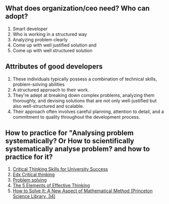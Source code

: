 ## What does organization/ceo need? Who can adopt?
1. Smart developer
1. Who is working in a structured way
1. Analyzing problem clearly
1. Come up with well justified solution and
1. Come up with well structured solution

## Attributes of good developers
1. These individuals typically possess a combination of technical skills, problem-solving abilities
2.  A structured approach to their work.
3.  They're adept at breaking down complex problems, analyzing them thoroughly, and devising solutions that are not only well-justified but also well-structured and scalable.
4.  Their approach often involves careful planning, attention to detail, and a commitment to quality throughout the development process.

## How to practice for "Analysing problem systematically?  Or How to scientifically systematically analyse problem? and how to practice for it?
1. [Critical Thinking Skills for University Success](https://www.coursera.org/learn/critical-thinking-skills)
2. [Edx Critical thinking](https://www.edx.org/learn/critical-thinking-skills)
3. [Problem solving](https://www.coursera.org/learn/problem-solving)
4. [The 5 Elements of Effective Thinking](https://www.amazon.com/5-Elements-Effective-Thinking/dp/0691156662)
5. [How to Solve It: A New Aspect of Mathematical Method (Princeton Science Library, 34)](https://www.amazon.com/How-Solve-Mathematical-Princeton-Science/dp/069111966X)
